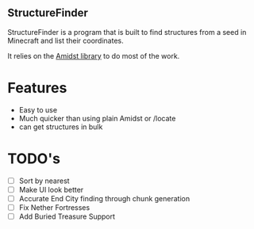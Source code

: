 ## StructureFinder
StructureFinder is a program that is built to find structures from a seed in Minecraft and list their coordinates.

It relies on the [Amidst library](https://github.com/toolbox4minecraft/amidst) to do most of the work.

# Features

- Easy to use
- Much quicker than using plain Amidst or /locate
- can get structures in bulk

# TODO's

- [ ] Sort by nearest
- [ ] Make UI look better
- [ ] Accurate End City finding through chunk generation
- [ ] Fix Nether Fortresses
- [ ] Add Buried Treasure Support
